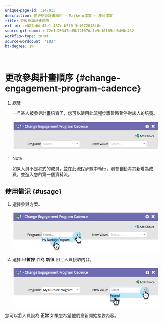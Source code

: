 ```yaml
---
unique-page-id: 1147013
description: 變更參與計畫順序 — Marketo檔案 — 產品檔案
title: 更改參與計畫順序
exl-id: ce087a0d-43e1-467c-b7f0-3df072048f0e
source-git-commit: 72e1d29347bd5b77107da1e9c30169cb6490c432
workflow-type: tm+mt
source-wordcount: '103'
ht-degree: 1%

---
```


# 更改參與計畫順序 {#change-engagement-program-cadence}

1. 總覽

   一旦某人被參與計畫培育了，您可以使用此流程步驟暫時暫停對該人的培養。

   ![](assets/image2014-9-22-14-3a48-3a53.png)

   >[!NOTE]
   >
   >如果人員不是程式的成員，並在此流程步驟中執行，則會自動將其新增為成員，並進入您的第一個資料流。

## 使用情況 {#usage}

1. 選擇參與方案。

   ![](assets/image2014-9-22-14-3a49-3a27.png)

1. 選擇 **已暫停** 作為 **新值** 阻止人員接收內容。

   ![](assets/image2014-9-22-14-3a49-3a31.png)

您可以將人員設為 **正常** 如果您希望他們重新開始接收內容。
